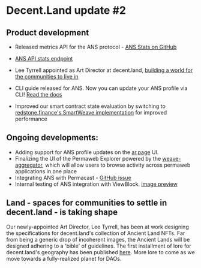 # Decent.Land update #2

## Product development
  - Released metrics API for the ANS protocol - [ANS Stats on GitHub](https://github.com/decentldotland/ans-stats)
  - [ANS API stats endpoint](https://ans-stats.decent.land/stats)
  - Lee Tyrrell appointed as Art Director at decent.land, [building a world for the communities to live in](https://twitter.com/GreenT128/status/1518227302668292097) 

  - CLI guide released for ANS. Now you can update your ANS profile via CLI! [Read the docs](https://docs.decent.land)
  - Improved our smart contract state evaluation by switching to [redstone.finance's SmartWeave implementation](https://github.com/redstone-finance/redstone-smartcontracts) for improved performance

## Ongoing developments:
  - Adding support for ANS profile updates on the [ar.page](https://ar.page) UI.
  - Finalizing the UI of the Permaweb Explorer powered by the [weave-aggregator](https://github.com/decentldotland/weave-aggregator/tree/main/src), which will allow users to browse activity across permaweb applications in one place
  - Integrating ANS with Permacast - [GitHub issue](https://github.com/Parallel-news/permacast/issues/49)
  - Internal testing of ANS integration with ViewBlock. [image preview](https://github.com/decentldotland/decentldotland.github.io/blob/main/img/viewblock.jpg)

## Land - spaces for communities to settle in decent.land - is taking shape

Our newly-appointed Art Director, Lee Tyrrell, has been at work designing the specifications for decent.land's collection of Ancient Land NFTs. Far from being a generic drop of incoherent images, the Ancient Lands will be designed adhering to a 'bible' of guidelines. The first installment of lore for decent.land's geography has been published [here](https://leetyrrell.medium.com/a-decent-land-chapter-one-ae611cdd4e08). More lore to come as we move towards a fully-realized planet for DAOs.
